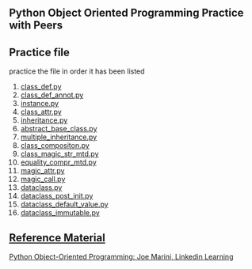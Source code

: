 ## Python Object Oriented Programming Practice with Peers


## Practice file
practice the file in order it has been listed 
<ol>
<li> <a href="https://github.com/Ayobami6/python_oop_practice/blob/master/OOP/class_def.py">class_def.py</li>
<li> <a href="https://github.com/Ayobami6/python_oop_practice/blob/master/OOP/class_def_annot.py">class_def_annot.py</li>
<li> <a href="https://github.com/Ayobami6/python_oop_practice/blob/master/OOP/instance.py">instance.py</li>
<li> <a href="https://github.com/Ayobami6/python_oop_practice/blob/master/OOP/class_attr.py">class_attr.py</li>
<li> <a href="https://github.com/Ayobami6/python_oop_practice/blob/master/OOP/inheritance.py">inheritance.py</li>
<li> <a href="https://github.com/Ayobami6/python_oop_practice/blob/master/OOP/abstract_base_class.py">abstract_base_class.py</li>
<li> <a href="https://github.com/Ayobami6/python_oop_practice/blob/master/OOP/multiple_inheritance.py">multiple_inheritance.py</li>
<li> <a href="https://github.com/Ayobami6/python_oop_practice/blob/master/OOP/class_composition.py">class_compositon.py</li>
<li> <a href="https://github.com/Ayobami6/python_oop_practice/blob/master/OOP/class_magic_str-mtd.py">class_magic_str_mtd.py</li>
<li> <a href="https://github.com/Ayobami6/python_oop_practice/blob/master/OOP/equality_compr_mtd.py">equality_compr_mtd.py</li>
<li> <a href="https://github.com/Ayobami6/python_oop_practice/blob/master/OOP/magic_attr.py">magic_attr.py</li>
<li> <a href="https://github.com/Ayobami6/python_oop_practice/blob/master/OOP/magic_call.py">magic_call.py</li>
<li> <a href="https://github.com/Ayobami6/learn_python/blob/master/OOP/dataclass.py">dataclass.py</li>
<li> <a href="https://github.com/Ayobami6/learn_python/blob/master/OOP/dataclass_post_init.py">dataclass_post_init.py</li>
<li> <a href="https://github.com/Ayobami6/learn_python/blob/master/OOP/dataclass_default_value.py">dataclass_default_value.py</li>
<li> <a href="https://github.com/Ayobami6/learn_python/blob/master/OOP/dataclass_immutable.py">dataclass_immutable.py</li>
</ol>

## Reference Material
[Python Object-Oriented Programming: Joe Marini,  Linkedin Learning](https://www.linkedin.com/learning/python-object-oriented-programming/python-object-oriented-programming?autoplay=true&u=85044065)



